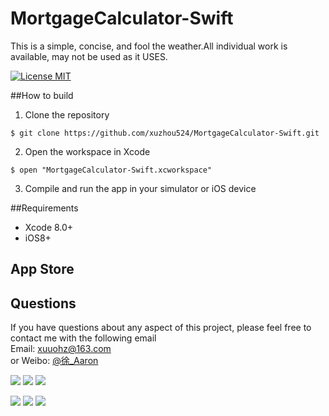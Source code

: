 # MortgageCalculator-Swift
This is a simple, concise, and fool the weather.All individual work is available, may not be used as it USES.

[![License MIT](https://img.shields.io/badge/license-MIT-green.svg?style=flat)](https://raw.githubusercontent.com/xuzhou524/MortgageCalculator-Swift/master/LICENSE)

##How to build
1)  Clone the repository
```
$ git clone https://github.com/xuzhou524/MortgageCalculator-Swift.git
```
2) Open the workspace in Xcode
```
$ open "MortgageCalculator-Swift.xcworkspace"
```
3) Compile and run the app in your simulator or iOS device

##Requirements
* Xcode 8.0+
* iOS8+

## App Store


## Questions
If you have questions about any aspect of this project, please feel free to contact me with the following email
<br/>Email: xuuohz@163.com
<br/>or Weibo: <a href = 'http://weibo.com/u/2305459493' >@徐_Aaron</a>
<br/>

![](http://ww1.sinaimg.cn/large/0060lm7Tly1fkm5gcmfsyj306y0ccq31.jpg)
![](http://ww4.sinaimg.cn/large/0060lm7Tly1fkm5gcpeixj306y0cct93.jpg)
![](http://ww2.sinaimg.cn/large/0060lm7Tly1fkm5gcua10j306y0ccmxx.jpg)


![](http://ww3.sinaimg.cn/large/0060lm7Tly1fkm5gcu068j306y0ccjtn.jpg)
![](http://ww4.sinaimg.cn/large/0060lm7Tly1fkm5gcrcwkj306y0ccq3h.jpg)
![](http://ww3.sinaimg.cn/large/0060lm7Tly1fkm5gcqs0hj306y0ccaag.jpg)

<br/>

